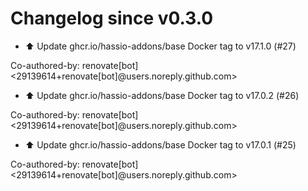 # Changelog since v0.3.0
- ⬆️ Update ghcr.io/hassio-addons/base Docker tag to v17.1.0 (#27)

Co-authored-by: renovate[bot] <29139614+renovate[bot]@users.noreply.github.com> 
- ⬆️ Update ghcr.io/hassio-addons/base Docker tag to v17.0.2 (#26)

Co-authored-by: renovate[bot] <29139614+renovate[bot]@users.noreply.github.com> 
- ⬆️ Update ghcr.io/hassio-addons/base Docker tag to v17.0.1 (#25)

Co-authored-by: renovate[bot] <29139614+renovate[bot]@users.noreply.github.com> 
